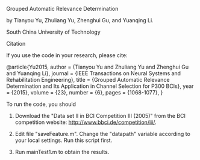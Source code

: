 Grouped Automatic Relevance Determination

by Tianyou Yu, Zhuliang Yu, Zhenghui Gu, and Yuanqing Li.

South China University of Technology


Citation

If you use the code in your research, please cite:

@article{Yu2015,
	author = {Tianyou Yu and Zhuliang Yu and Zhenghui Gu and Yuanqing Li},
	journal = {IEEE Transactions on Neural Systems and Rehabilitation Engineering},
	title = {Grouped Automatic Relevance Determination and Its Application in Channel Selection for P300 BCIs},
	year = {2015},
	volume = {23},
	number = {6},
	pages = {1068-1077},
}


To run the code, you should

1. Download the "Data set II in BCI Competition III (2005)" from the BCI competition website: http://www.bbci.de/competition/iii/.

2. Edit file "saveFeature.m". Change the "datapath" variable according to your local settings. Run this script first.

3. Run mainTest1.m to obtain the results.